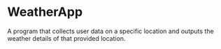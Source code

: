 # WeatherApp
A program that collects user data on a specific location and outputs the weather details of that provided location.
